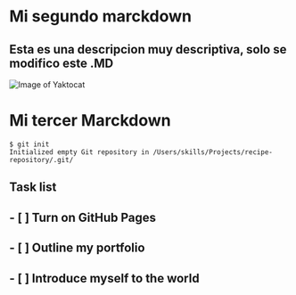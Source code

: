 # <h1> Mi segundo marckdown </h1>

## Esta es una descripcion muy descriptiva, solo se modifico este .MD

![Image of Yaktocat](https://octodex.github.com/images/yaktocat.png)

## <h1> Mi tercer Marckdown </h1>

```
$ git init
Initialized empty Git repository in /Users/skills/Projects/recipe-repository/.git/
```
## <h2> Task list </h2>

## - [ ] Turn on GitHub Pages
## - [ ] Outline my portfolio
## - [ ] Introduce myself to the world
